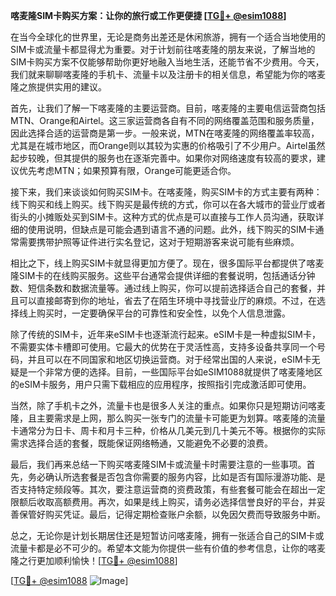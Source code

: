 **喀麦隆SIM卡购买方案：让你的旅行或工作更便捷 [[TG💪+ @esim1088](https://t.me/s/esim1088)]**

在当今全球化的世界里，无论是商务出差还是休闲旅游，拥有一个适合当地使用的SIM卡或流量卡都显得尤为重要。对于计划前往喀麦隆的朋友来说，了解当地的SIM卡购买方案不仅能够帮助你更好地融入当地生活，还能节省不少费用。今天，我们就来聊聊喀麦隆的手机卡、流量卡以及注册卡的相关信息，希望能为你的喀麦隆之旅提供实用的建议。

首先，让我们了解一下喀麦隆的主要运营商。目前，喀麦隆的主要电信运营商包括MTN、Orange和Airtel。这三家运营商各自有不同的网络覆盖范围和服务质量，因此选择合适的运营商是第一步。一般来说，MTN在喀麦隆的网络覆盖率较高，尤其是在城市地区，而Orange则以其较为实惠的价格吸引了不少用户。Airtel虽然起步较晚，但其提供的服务也在逐渐完善中。如果你对网络速度有较高的要求，建议优先考虑MTN；如果预算有限，Orange可能更适合你。

接下来，我们来谈谈如何购买SIM卡。在喀麦隆，购买SIM卡的方式主要有两种：线下购买和线上购买。线下购买是最传统的方式，你可以在各大城市的营业厅或者街头的小摊贩处买到SIM卡。这种方式的优点是可以直接与工作人员沟通，获取详细的使用说明，但缺点是可能会遇到语言不通的问题。此外，线下购买的SIM卡通常需要携带护照等证件进行实名登记，这对于短期游客来说可能有些麻烦。

相比之下，线上购买SIM卡就显得更加方便了。现在，很多国际平台都提供了喀麦隆SIM卡的在线购买服务。这些平台通常会提供详细的套餐说明，包括通话分钟数、短信条数和数据流量等。通过线上购买，你可以提前选择适合自己的套餐，并且可以直接邮寄到你的地址，省去了在陌生环境中寻找营业厅的麻烦。不过，在选择线上购买时，一定要确保平台的可靠性和安全性，以免个人信息泄露。

除了传统的SIM卡，近年来eSIM卡也逐渐流行起来。eSIM卡是一种虚拟SIM卡，不需要实体卡槽即可使用。它最大的优势在于灵活性高，支持多设备共享同一个号码，并且可以在不同国家和地区切换运营商。对于经常出国的人来说，eSIM卡无疑是一个非常方便的选择。目前，一些国际平台如eSIM1088就提供了喀麦隆地区的eSIM卡服务，用户只需下载相应的应用程序，按照指引完成激活即可使用。

当然，除了手机卡之外，流量卡也是很多人关注的重点。如果你只是短期访问喀麦隆，且主要需求是上网，那么购买一张专门的流量卡可能更为划算。喀麦隆的流量卡通常分为日卡、周卡和月卡三种，价格从几美元到几十美元不等。根据你的实际需求选择合适的套餐，既能保证网络畅通，又能避免不必要的浪费。

最后，我们再来总结一下购买喀麦隆SIM卡或流量卡时需要注意的一些事项。首先，务必确认所选套餐是否包含你需要的服务内容，比如是否有国际漫游功能、是否支持特定频段等。其次，要注意运营商的资费政策，有些套餐可能会在超出一定限额后收取高额费用。再次，如果是线上购买，请务必选择信誉良好的平台，并妥善保管好购买凭证。最后，记得定期检查账户余额，以免因欠费而导致服务中断。

总之，无论你是计划长期居住还是短暂访问喀麦隆，拥有一张适合自己的SIM卡或流量卡都是必不可少的。希望本文能为你提供一些有价值的参考信息，让你的喀麦隆之行更加顺利愉快！[[TG💪+ @esim1088](https://t.me/s/esim1088)]

[[TG💪+ @esim1088](https://t.me/s/esim1088) ![Image](https://i.postimg.cc/4NQfJmqS/Snipaste-2025-05-13-00-14-12.png)]
